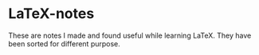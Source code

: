 # LaTeX-notes
These are notes I made and found useful while learning LaTeX. They have been sorted for different purpose.
